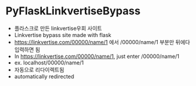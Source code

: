 # PyFlaskLinkvertiseBypass

- 플라스크로 만든 linkvertise우회 사이트
- Linkvertise bypass site made with flask
- https://linkvertise.com/00000/name/1 에서 /00000/name/1 부분만 뒤에다 입력하면 됨
- In https://linkvertise.com/00000/name/1, just enter /00000/name/1 
- ex. localhost/00000/name/1 
- 자동으로 리다이렉트됨
- automatically redirected
